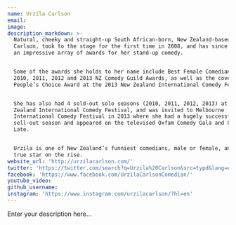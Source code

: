 ```yaml
---
name: Urzila Carlson
email:
image:
description_markdown: >-
  Natural, cheeky and straight-up South African-born, New Zealand-based, Urzila
  Carlson, took to the stage for the first time in 2008, and has since racked up
  an impressive array of awards for her stand-up comedy.


  Some of the awards she holds to her name include Best Female Comedian at the
  2010, 2011, 2012 and 2013 NZ Comedy Guild Awards, as well as the coveted TV3
  People’s Choice Award at the 2013 New Zealand International Comedy Festival.


  She has also had 4 sold-out solo seasons (2010, 2011, 2012, 2013) at the New
  Zealand International Comedy Festival, and was invited to Melbourne
  International Comedy Festival in 2013 where she had a hugely successful
  sell-out season and appeared on the televised Oxfam Comedy Gala and Comedy Up
  Late.


  Urzila is one of New Zealand’s funniest comedians, male or female, and is a
  true star on the rise.
website_url: 'http://urzilacarlson.com/'
twitter: 'https://twitter.com/search?q=Urzila%20Carlson&src=typd&lang=en'
facebook: 'https://www.facebook.com/UrzilaCarlsonComedian/'
youtube_video:
github_username:
instagram: 'https://www.instagram.com/urzilacarlson/?hl=en'
---
```


Enter your description here...
